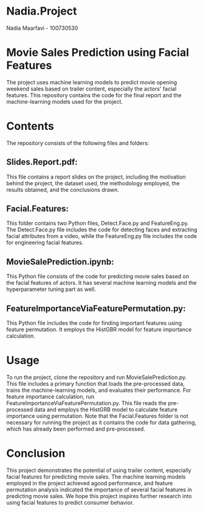 # Nadia.Project
Nadia Maarfavi - 100730530


# Movie Sales Prediction using Facial Features
The project uses machine learning models to predict movie opening weekend sales based on trailer content, especially the actors' facial features. This repository contains the code for the final report and the machine-learning models used for the project.

# Contents
The repository consists of the following files and folders:

## Slides.Report.pdf: 
This file contains a report slides on the project, including the motivation behind the project, the dataset used, the methodology employed, the results obtained, and the conclusions drawn.

## Facial.Features: 
This folder contains two Python files, Detect.Face.py and FeatureEng.py. The Detect.Face.py file includes the code for detecting faces and extracting facial attributes from a video, while the FeatureEng.py file includes the code for engineering facial features.
## MovieSalePrediction.ipynb: 
This Python file consists of the code for predicting movie sales based on the facial features of actors. It has several machine learning models and the hyperparameter tuning part as well.
## FeatureImportanceViaFeaturePermutation.py: 
This Python file includes the code for finding important features using feature permutation. It employs the HistGBR model for feature importance calculation.

# Usage
To run the project, clone the repository and run MovieSalePrediction.py. This file includes a primary function that loads the pre-processed data, trains the machine-learning models, and evaluates their performance.
For feature importance calculation, run FeatureImportanceViaFeaturePermutation.py. This file reads the pre-processed data and employs the HistGRB model to calculate feature importance using permutation.
Note that the Facial.Features folder is not necessary for running the project as it contains the code for data gathering, which has already been performed and pre-processed.

# Conclusion
This project demonstrates the potential of using trailer content, especially facial features for predicting movie sales. The machine learning models employed in the project achieved agood performance, and feature permutation analysis indicated the importance of several facial features in predicting movie sales.
We hope this project inspires further research into using facial features to predict consumer behavior.


